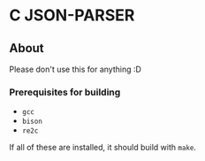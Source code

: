 # C JSON-PARSER

## About

Please don't use this for anything :D

### Prerequisites for building

- `gcc`
- `bison`
- `re2c`

If all of these are installed, it should build
with `make`.
